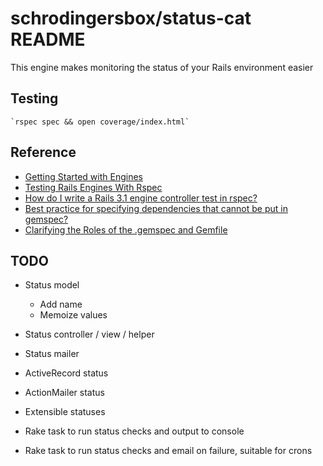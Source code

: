# schrodingersbox/status-cat README

This engine makes monitoring the status of your Rails environment easier

## Testing

    `rspec spec && open coverage/index.html`

## Reference

* [Getting Started with Engines](http://edgeguides.rubyonrails.org/engines.html)
* [Testing Rails Engines With Rspec](http://whilefalse.net/2012/01/25/testing-rails-engines-rspec/)
* [How do I write a Rails 3.1 engine controller test in rspec?](http://stackoverflow.com/questions/5200654/how-do-i-write-a-rails-3-1-engine-controller-test-in-rspec)
* [Best practice for specifying dependencies that cannot be put in gemspec?](https://groups.google.com/forum/?fromgroups=#!topic/ruby-bundler/U7FMRAl3nJE)
* [Clarifying the Roles of the .gemspec and Gemfile](http://yehudakatz.com/2010/12/16/clarifying-the-roles-of-the-gemspec-and-gemfile/)

## TODO

* Status model
  * Add name
  * Memoize values

* Status controller / view / helper

* Status mailer

* ActiveRecord status
* ActionMailer status
* Extensible statuses

* Rake task to run status checks and output to console
* Rake task to run status checks and email on failure, suitable for crons